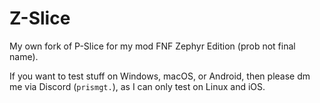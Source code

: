 # Z-Slice
My own fork of P-Slice for my mod FNF Zephyr Edition (prob not final name).

If you want to test stuff on Windows, macOS, or Android, then please dm me via Discord (`prismgt.`), as I can only test on Linux and iOS.
